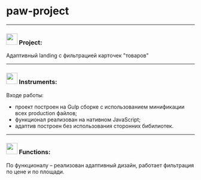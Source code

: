 # paw-project
***
 <h3> <img src="https://github.githubassets.com/images/icons/emoji/unicode/1f4d6.png" width="30"> Project: </h3> Адаптивный landing с фильтрацией карточек "товаров"

***
<h3> <img src="https://avatars.mds.yandex.net/get-pdb/2836229/f8b496c7-d173-449b-b89f-2465e82576ff/s1200?webp=false" width="30"> Instruments: </h3>

Входе работы:
 - проект построен на Gulp сборке с использованием минификации всех production файлов;
 - функционал реализован на нативном JavaScript;
 - адаптив построен без использования сторонних бибилиотек.
***
<h3> <img src="https://cdn3.iconfinder.com/data/icons/illustricon-tech/512/development.browser.gears.-512.png" width="30">   Functions: </h3>  

По функционалу – реализован адаптивный дизайн, работает фильтрация по цене и по площади. 
